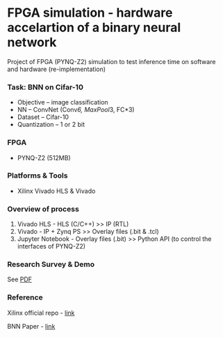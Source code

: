 # FPGA simulation - hardware accelartion of a binary neural network

Project of FPGA (PYNQ-Z2) simulation to test inference time on software and hardware (re-implementation)

### Task: BNN on Cifar-10
- Objective – image classification
- NN – ConvNet (Conv*6, MaxPool*3, FC*3)
- Dataset – Cifar-10
- Quantization – 1 or 2 bit

### FPGA 
- PYNQ-Z2 (512MB)

### Platforms & Tools
- Xilinx Vivado HLS & Vivado

### Overview of process

1. Vivado HLS - HLS (C/C++) >> IP (RTL)
2. Vivado - IP + Zynq PS >> Overlay files (.bit & .tcl)
3. Jupyter Notebook - Overlay files (.bit) >> Python API (to control the interfaces of PYNQ-Z2)

### Research Survey & Demo

See [PDF](./FPGA_survey_PYNQ-BNN_demo.pdf)

### Reference

Xilinx official repo - [link](https://github.com/Xilinx/BNN-PYNQ/tree/master)

BNN Paper - [link](https://dl.acm.org/doi/10.1145/3020078.3021744)
